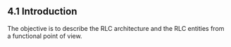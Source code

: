 ## 4.1 Introduction

The objective is to describe the RLC architecture and the RLC entities
from a functional point of view.